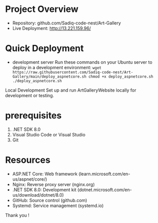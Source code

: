 # Project Overview
- Repository: github.com/Sadiq-code-nest/Art-Gallery
- Live Deployment: http://13.221.159.96/

# Quick Deployment
- development server
Run these commands on your Ubuntu server to deploy in a development environment:
` wget https://raw.githubusercontent.com/Sadiq-code-nest/Art-Gallery/main/deploy_aspnetcore.sh
chmod +x deploy_aspnetcore.sh
./deploy_aspnetcore.sh `

Local Development
Set up and run ArtGalleryWebsite locally for development or testing.
# prerequisites
1. .NET SDK 8.0
2. Visual Studio Code or Visual Studio
3. Git


# Resources
- ASP.NET Core: Web framework (learn.microsoft.com/en-us/aspnet/core/)
- Nginx: Reverse proxy server (nginx.org)
- .NET SDK 8.0: Development kit (dotnet.microsoft.com/en-us/download/dotnet/8.0)
- GitHub: Source control (github.com)
- Systemd: Service management (systemd.io)


Thank you !